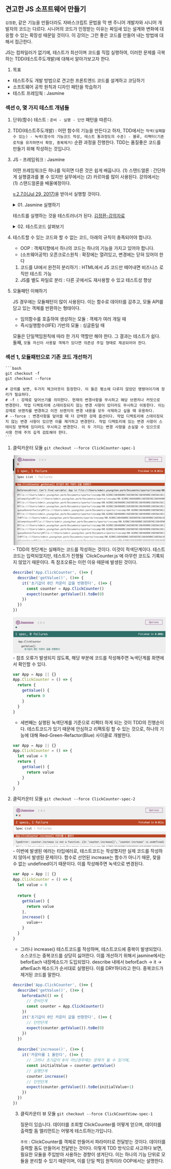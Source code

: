 ## 견고한 JS 소프트웨어 만들기 
`김정환`, 같은 기능을 만들더라도 자바스크립트 문법을 막 뗀 주니어 개발자와 시니어 개발자의 코드는 다르다. 시니어의 코드가 인정받는 이유는 짜임새 있는 설계와 변화에 대응할 수 있는 확장성 때문일 것이다. 이 강의는 그런 좋은 코드를 만들어 내는 방법에 대해서 접근한다. 

JS는 컴파일러가 없기에, 테스트가 최선이며 코드를 직접 실행하여, 이러한 문제를 극복하는 TDD(테스트주도개발)에 대해서 알아가보고자 한다. 

1. 목표 
  - 테스트주도 개발 방법으로 견고한 프론트엔드 코드를 설계하고 코딩하기
  - 소프트웨어 공학 원칙과 디자인 패턴을 학습하기 
  - 테스트 프레임웍 : Jasmine

### 섹션 0, 몇 가지 테스트 개념들
1. 단위(함수) 테스트 : `준비 - 실행 - 단언` 패턴을 따른다. 

2. TDD(테스트주도개발) : 어떤 함수의 기능을 만든다고 하자, TDD에서는 `적색(실패할 수 있는) - 녹색(함수의 기능코드 작성, 테스트 통과정도의 수준) - 블루, 리팩터(기존로직을 유지하면서 확장, 중복제거)` 순환 과정을 진행한다. TDD는 품질좋은 코드를 만들기 위해 작성하는 것입니다. 

3. JS - 프레임워크 : Jasmine 

    어떤 프레임워크든 하나를 익히면 다른 것은 쉽게 배웁니다. (1) 스탠드얼론 : 간단하게 실행결과를 볼 수 있지만 실무에서는 (2) 카르마를 많이 사용된다. 강의에서는 (1) 스탠드얼론을 배울예정이다. 

    [v.2.7.0(Jul 29, 2017)](https://github.com/jasmine/jasmine/releases?page=4)을 받아서 실행할 것이다. 

    <details>
    <summary>01. Jasmine 실행하기</summary>

    ```html
    <!-- 자스민 라이브러리 파일 -->
    <script src="lib/jasmine-2.7.0/jasmine.js"></script>
    <script src="lib/jasmine-2.7.0/jasmine-html.js"></script>
    <script src="lib/jasmine-2.7.0/boot.js"></script>

    <!-- 소스코드 -->
    <script src="src/Player.js"></script>
    <script src="src/Song.js"></script>

    <!-- 테스트코드 -->
    <script src="spec/SpecHelper.js"></script>
    <script src="spec/PlayerSpec.js"></script>
    ```
    </details>

    테스트를 실행하는 것을 테스트러너가 된다. [김정환-강의자료](https://github.com/jeonghwan-kim/lecture-develop-fe-with-tdd)

    <details>
    <summary>02. 테스트코드 살펴보기</summary>

    ```html
     <script>
      describe('hello world', ()=> { // 테스트 스윗: 테스트 유닛들의 모음 
        it('true is true', ()=> { // 테스트 유닛: 테스트 단위
          expect(true).toBe(true) // 매쳐: 검증자 
        })
      })
    </script>
    ```

    1. 테스트꾸러미 - Test Suite : `describe` 첫번째 인자로 테스트에 대한 설명, 두번째 인자로 테스트 구현 함수가 선언된다. 중첩으로 사용할 수 있다. 
      - 테스트 스펙(Test Spec) : `it` 메소드로 첫번째 인자로 테스트를 설명하고, 두번째 인자로 기대식을 가진 테스트 구현 함수를 선언한다. 
        - 기대식과 매쳐 : 결과값(expect)와 기대하는 값(toBe)가 함수 안에서 선언된다. 
        - 스파이(spyOn) : 감시할 객체와 감시할 메소드가 기록된다. 
    </details>

4. 테스트할 수 있는 코드와 할 수 없는 코드, 아래의 규칙이 충족되어야 합니다. 

    - OOP : 객체지향에서 하나의 코드는 하나의 기능을 가지고 있어야 합니다.
    - (소프웨어공학) 오픈크로스원칙 : 확장에는 열려있고, 변경에는 닫혀 있어야 한다

    1. 코드를 UI에서 완전히 분리하기 : HTML에서 JS 코드만 떼어내면 비즈니스 로직만 테스트 가능
    2. JS를 별도 파일로 분리 : 다른 곳에서도 재사용할 수 있고 테스트성 향상


5. 모듈패턴 이해하기 

    JS 경우에는 모듈패턴이 많이 사용된다. 이는 함수로 데이터를 감추고, 모듈 API를 담고 있는 객체를 반환하는 형태이다. 

    - 임의함수를 호출하여 생성하는 모듈 : 객체가 여러 개일 때
    - 즉시실행함수(IIFE) 기반의 모듈 : 싱글톤일 때 

    모듈은 단일책임원칙에 따라 한 가지 역할만 해야 한다. 그 결과는 테스트가 쉽다. 둘째, `모듈 자신이 사용할 객체가 있다면 의존성 주입 형태로 제공되어야 한다`. 


### 섹션 1, 모듈패턴으로 기존 코드 개선하기 

    ```bash
    git checkout -f 
    git checkout --force

    # 강의를 보면, 두가지 체크아웃이 등장한다. 이 둘은 평소에 다루지 않았던 명령어이기에 정리가 필요하다. 
    # -f : 강제로 덮어쓰기를 의미한다. 현재의 변경사항을 무시하고 해당 브랜치나 커밋으로 변경한다. 작업 디렉토리에 스테이징되지 않는 변경 사항이 있더라도 무시하고 이동한다. 이는 강제로 브랜치를 변경하고 이전 브랜치의 변경 내용을 모두 삭제하고 싶을 때 유용하다. 
    # --force : 변경사항을 덮어쓸 때 더 강력한 강제 옵션이다. 작업 디렉토리에 스테이징되지 않는 변경 사항이 있으면 이를 제거하고 변경한다. 작업 디렉토리에 있는 변경 사항이 스테이징 영역에 있더라도 무시하고 변경한다. 이 두 가지는 변경 사항을 손실할 수 있으므로 사용 전에 주의 깊게 검토해야 한다. 
    ```

1. 클릭카운터 모듈 `git checkout --force ClickCounter-spec-1`    

    <img src='../../img/TDD(1).png'>
    - TDD의 첫단계는 실패하는 코드를 작성하는 것이다. 이것이 적색단계이다. 테스트코드는 입력되었지만, 테스트가 진행될 `ClickCounter.js`에 아무런 코드도 기록되지 않았기 때문이다. 즉 참조오류는 이런 이유 때문에 발생된 것이다. 

    ```javascript 
    describe('App.ClickCounter', ()=> {
      describe('getValue()', ()=> {
        it('초기값이 0인 카운터 값을 반환한다', ()=> {
          const counter = App.ClickCounter()
          expect(counter.getValue()).toBe(0)
        })
      })
    })
    ```

    <img src='../../img/TDD(2).png'>
    - 참조 오류가 발생되지 않도록, 해당 부분에 코드를 작성해주면 녹색단계를 화면에서 확인할 수 있다. 

    ```javascript 
    var App = App || {}
    App.ClickCounter = () => {
      return {
        getValue() {
          return 0
        }
      }
    }
    ```

    - 세번째는 실행된 녹색단계를 기준으로 리펙터 하게 되는 것이 TDD의 진행순이다. 테스트코드가 있기 때문에 안심하고 리팩토링 할 수 있는 것으로, 하나의 기능에 대해 Red-Green-Refactor(Blue) 사이클로 개발한다. 

    ```javascript 
    var App = App || {}
    App.ClickCounter = () => {
      let value = 0
      return {
        getValue() {
          return value
        }
      }
    }
    ```

    

2. 클릭카운터 모듈 `git checkout --force ClickCounter-spec-2`    

    <img src='../../img/TDD(3).png'>
    - 이번에 발생된 에러는 타입에러로, 테스트코드는 작성했지만 실제 코드를 작성하지 않아서 발생된 문제이다. 함수로 선언된 increase는 함수가 아니기 때문, 찾을 수 없는 undefined이기 때문이다. 이를 작성해주면 녹색으로 변경된다. 

    ```javascript 
    var App = App || {}
    App.ClickCounter = () => {
      let value = 0

      return {
        getValue() {
          return value
        },
        increase() {
          value++
        }
      }
    }
    ```

    - 그러나 increase() 테스트코드를 작성하며, 테스트코드에 중복이 발생되었다. 소스코드는 중복코드를 상당히 싫어한다. 이를 개선하기 위해서 jasmine에서는 beforEach 내장메소드가 도입되었다. describe 내에서 beforEach -> it -> afterEach 메소드가 순서대로 실행된다. 이를 DRY하다라고 한다. 중복코드가 제거된 코드를 말한다. 

    ```javascript 
    describe('App.ClickCounter', ()=> {
      describe('getValue()', ()=> {
        beforeEach(() => {
          // 준비단계
          const counter = App.ClickCounter()
        })
        it('초기값이 0인 카운터 값을 반환한다', ()=> {
          // 단언단계
          expect(counter.getValue()).toBe(0)
        })
      })

      describe('increase()', ()=> {
        it('카운터를 1 올린다', ()=> {
          // 그러나 초기값이 0이 아닌경우에는 문제가 될 수 있기에, 
          const initialValue = counter.getValue()
          // 실행단계
          counter.increase()
          // 단언단계
          expect(counter.getValue()).toBe(initialValue+1)
        })
      })
    })
    ```

    3. 클릭카운터 뷰 모듈 `git checkout --force ClickCountView-spec-1`

        질문이 있습니다. 데이터를 조회할 ClickCounter를 어떻게 얻으며, 데이터를 출력할 돔 엘리먼트는 어떻게 테스트하는가입니다. 

        `주의` : ClickCounter를 객체로 만들어서 파라미터로 전달받는 것이다. 데이터를 출력할 돔도 만들어서 전달받는 것이다. 이렇게 TDD 방식으로 사고하다 보면, 필요한 모듈을 주입받아 사용하는 경향이 생겨단다. 이는 하나의 기능 단위로 모듈을 분리할 수 있기 때문이며, 이를 단일 책임 원칙이라 OOP에서는 설명한다. 
